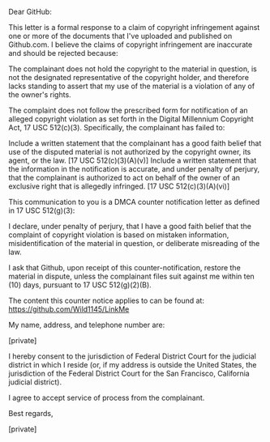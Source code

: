 Dear GitHub:

This letter is a formal response to a claim of copyright infringement against one or more of the documents that I've uploaded and published on Github.com. I believe the claims of copyright infringement are inaccurate and should be rejected because:

The complainant does not hold the copyright to the material in question, is not the designated representative of the copyright holder, and therefore lacks standing to assert that my use of the material is a violation of any of the owner's rights.

The complaint does not follow the prescribed form for notification of an alleged copyright violation as set forth in the Digital Millennium Copyright Act, 17 USC 512(c)(3). Specifically, the complainant has failed to:

Include a written statement that the complainant has a good faith belief that use of the disputed material is not authorized by the copyright owner, its agent, or the law. [17 USC 512(c)(3)(A)(v)]
Include a written statement that the information in the notification is accurate, and under penalty of perjury, that the complainant is authorized to act on behalf of the owner of an exclusive right that is allegedly infringed. [17 USC 512(c)(3)(A)(vi)]

This communication to you is a DMCA counter notification letter as defined in 17 USC 512(g)(3):

I declare, under penalty of perjury, that I have a good faith belief that the complaint of copyright violation is based on mistaken information, misidentification of the material in question, or deliberate misreading of the law.

I ask that Github, upon receipt of this counter-notification, restore the material in dispute, unless the complainant files suit against me within ten (10) days, pursuant to 17 USC 512(g)(2)(B).

The content this counter notice applies to can be found at: https://github.com/Wild1145/LinkMe

My name, address, and telephone number are:

[private]

I hereby consent to the jurisdiction of Federal District Court for the judicial district in which I reside (or, if my address is outside the United States, the jurisdiction of the Federal District Court for the San Francisco, California judicial district).

I agree to accept service of process from the complainant.

Best regards,

[private]
